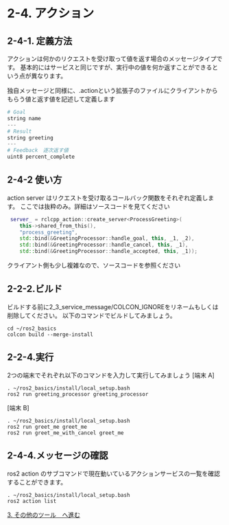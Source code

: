 # 2-4. アクション

## 2-4-1. 定義方法

アクションは何かのリクエストを受け取って値を返す場合のメッセージタイプです。
基本的にはサービスと同じですが、実行中の値を何か返すことができるという点が異なります。

独自メッセージと同様に、.actionという拡張子のファイルにクライアントからもらう値と返す値を記述して定義します

```s ProcessGreeting.action
# Goal
string name
---
# Result
string greeting
---
# Feedback　逐次返す値
uint8 percent_complete
```

## 2-4-2 使い方

action server はリクエストを受け取るコールバック関数をそれぞれ定義します。
ここでは抜粋のみ。詳細はソースコードを見てください

```c++ greeting_processor_component.cpp
 server_ = rclcpp_action::create_server<ProcessGreeting>(
    this->shared_from_this(),
    "process_greeting",
    std::bind(&GreetingProcessor::handle_goal, this, _1, _2),
    std::bind(&GreetingProcessor::handle_cancel, this, _1),
    std::bind(&GreetingProcessor::handle_accepted, this, _1));
```

クライアント側も少し複雑なので、ソースコードを参照ください

## 2-2-2.ビルド

ビルドする前に2_3_service_message/COLCON_IGNOREをリネームもしくは削除してください。
以下のコマンドでビルドしてみましょう。

``` shell
cd ~/ros2_basics
colcon build --merge-install
```

## 2-2-4.実行

2つの端末でそれぞれ以下のコマンドを入力して実行してみましょう
[端末 A]

```shell
. ~/ros2_basics/install/local_setup.bash
ros2 run greeting_processor greeting_processor
```

[端末 B]

```shell
. ~/ros2_basics/install/local_setup.bash
ros2 run greet_me greet_me
ros2 run greet_me_with_cancel greet_me
```

## 2-4-4.メッセージの確認

ros2 action のサブコマンドで現在動いているアクションサービスの一覧を確認することができます。

```shell
. ~/ros2_basics/install/local_setup.bash
ros2 action list
```

[3. その他のツール　へ進む](3_ROS2_TOOLS.md)
